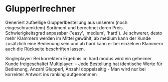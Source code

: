 # Glupperlrechner

Generiert zufaellige Glupperlbestellung aus unserem (noch eingeschraenktem) Sortiment und berechnet deren Preis.
Schwierigkeitsgrad anpassbar ('easy', 'medium', 'hard').
Je schwerer, desto mehr Klammern werden im Mittel gewählt, ab medium kann der Kunde zusätzlich eine Bedienung sein und ab hard kann er bei einzelnen Klammern auch die Rückseite beschriften lassen.

Singleplayer: Bei korrektem Ergebnis im hard modus wird ein geheimer Kunde freigeschaltet
Multiplayer: - Jede Bestellung hat identische Werte für Bedienung, Anzahl Glupperl, Anzahl doppelseitig
             - Man wird nur bei korrekter Antwort ins ranking aufgenommen